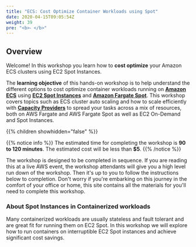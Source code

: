 ```yaml
---
title: "ECS: Cost Optimize Container Workloads using Spot"
date: 2020-04-15T09:05:54Z
weight: 39
pre: "<b>⁃ </b>"
---
```


## Overview

Welcome! In this workshop you learn how to **cost optimize** your Amazon ECS clusters using EC2 Spot Instances.

The **learning objective** of this hands-on workshop is to help understand the different options to cost optimize container workloads running on **[Amazon ECS](https://aws.amazon.com/ecs/)** using **[EC2 Spot Instances](https://aws.amazon.com/ec2/spot/)** and **[Amazon Fargate Spot](https://aws.amazon.com/fargate/)**. This workshop covers topics such as ECS cluster auto scaling and how to scale efficiently with **[Capacity Providers](https://docs.aws.amazon.com/AmazonECS/latest/developerguide/cluster-capacity-providers.html)** to spread your tasks across a mix of resources, both on AWS Fargate and AWS Fargate Spot as well as EC2 On-Demand and Spot Instances.

{{% children showhidden="false" %}}

{{% notice info %}}
The estimated time for completing the workshop is **90 to 120 minutes**. The estimated cost will be less than **$5**.
{{% /notice %}}

The workshop is designed to be completed in sequence. If you are reading this at a live AWS event, the workshop attendants will give you a high level run down of the workshop. Then it's up to you to follow the instructions below to completion. Don't worry if you're embarking on this journey in the comfort of your office or home, this site contains all the materials for you'll need to complete this workshop.


### About Spot Instances in Containerized workloads

Many containerized workloads are usually stateless and fault tolerant and are great fit for running them on EC2 Spot. In this workshop we will explore how to run containers on interruptible EC2 Spot instances and achieve significant cost savings.
